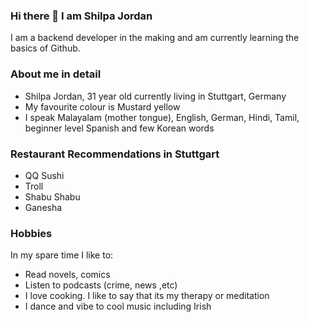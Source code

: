 ### Hi there 👋 I am Shilpa Jordan
I am a backend developer in the making and am currently learning the basics of Github.
### About me in detail
- Shilpa Jordan, 31 year old currently living in Stuttgart, Germany
- My favourite colour is Mustard yellow
- I speak Malayalam (mother tongue), English, German, Hindi, Tamil, beginner level Spanish and few Korean words
### Restaurant Recommendations in Stuttgart
- QQ Sushi
- Troll
- Shabu Shabu
- Ganesha
### Hobbies
In my spare time I like to:
- Read novels, comics
- Listen to podcasts (crime, news ,etc)
- I love cooking. I like to say that its my therapy or meditation
- I dance and vibe to cool music including Irish 

